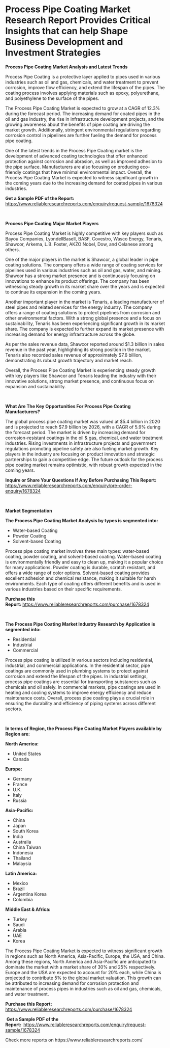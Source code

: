 <p><h1>Process Pipe Coating Market Research Report Provides Critical Insights that can help Shape Business Development and Investment Strategies</h1></p><p><strong>Process Pipe Coating Market Analysis and Latest Trends</strong></p>
<p><p>Process Pipe Coating is a protective layer applied to pipes used in various industries such as oil and gas, chemicals, and water treatment to prevent corrosion, improve flow efficiency, and extend the lifespan of the pipes. The coating process involves applying materials such as epoxy, polyurethane, and polyethylene to the surface of the pipes.</p><p>The Process Pipe Coating Market is expected to grow at a CAGR of 12.3% during the forecast period. The increasing demand for coated pipes in the oil and gas industry, the rise in infrastructure development projects, and the growing awareness about the benefits of pipe coating are driving the market growth. Additionally, stringent environmental regulations regarding corrosion control in pipelines are further fueling the demand for process pipe coating.</p><p>One of the latest trends in the Process Pipe Coating market is the development of advanced coating technologies that offer enhanced protection against corrosion and abrasion, as well as improved adhesion to the pipe surface. Manufacturers are also focusing on producing eco-friendly coatings that have minimal environmental impact. Overall, the Process Pipe Coating Market is expected to witness significant growth in the coming years due to the increasing demand for coated pipes in various industries.</p></p>
<p><strong>Get a Sample PDF of the Report:&nbsp;</strong> <a href="https://www.reliableresearchreports.com/enquiry/request-sample/1678324">https://www.reliableresearchreports.com/enquiry/request-sample/1678324</a></p>
<p>&nbsp;</p>
<p><strong>Process Pipe Coating Major Market Players</strong></p>
<p><p>Process Pipe Coating Market is highly competitive with key players such as Bayou Companies, LyondellBasell, BASF, Covestro, Wasco Energy, Tenaris, Shawcor, Arkema, L.B. Foster, AKZO Nobel, Dow, and Celanese among others.</p><p>One of the major players in the market is Shawcor, a global leader in pipe coating solutions. The company offers a wide range of coating services for pipelines used in various industries such as oil and gas, water, and mining. Shawcor has a strong market presence and is continuously focusing on innovations to enhance its product offerings. The company has been witnessing steady growth in its market share over the years and is expected to continue its expansion in the coming years.</p><p>Another important player in the market is Tenaris, a leading manufacturer of steel pipes and related services for the energy industry. The company offers a range of coating solutions to protect pipelines from corrosion and other environmental factors. With a strong global presence and a focus on sustainability, Tenaris has been experiencing significant growth in its market share. The company is expected to further expand its market presence with increasing demand for energy infrastructure across the globe.</p><p>As per the sales revenue data, Shawcor reported around $1.3 billion in sales revenue in the past year, highlighting its strong position in the market. Tenaris also recorded sales revenue of approximately $7.6 billion, demonstrating its robust growth trajectory and market reach.</p><p>Overall, the Process Pipe Coating Market is experiencing steady growth with key players like Shawcor and Tenaris leading the industry with their innovative solutions, strong market presence, and continuous focus on expansion and sustainability.</p></p>
<p>&nbsp;</p>
<p><strong>What Are The Key Opportunities For Process Pipe Coating Manufacturers?</strong></p>
<p><p>The global process pipe coating market was valued at $5.4 billion in 2020 and is projected to reach $7.9 billion by 2026, with a CAGR of 5.9% during the forecast period. The market is driven by increasing demand for corrosion-resistant coatings in the oil & gas, chemical, and water treatment industries. Rising investments in infrastructure projects and government regulations promoting pipeline safety are also fueling market growth. Key players in the industry are focusing on product innovation and strategic partnerships to gain a competitive edge. The future outlook for the process pipe coating market remains optimistic, with robust growth expected in the coming years.</p></p>
<p><strong>Inquire or Share Your Questions If Any Before Purchasing This Report:</strong> <a href="https://www.reliableresearchreports.com/enquiry/pre-order-enquiry/1678324">https://www.reliableresearchreports.com/enquiry/pre-order-enquiry/1678324</a></p>
<p>&nbsp;</p>
<p><strong>Market Segmentation</strong></p>
<p><strong>The Process Pipe Coating Market Analysis by types is segmented into:</strong></p>
<p><ul><li>Water-based Coating</li><li>Powder Coating</li><li>Solvent-based Coating</li></ul></p>
<p><p>Process pipe coating market involves three main types: water-based coating, powder coating, and solvent-based coating. Water-based coating is environmentally friendly and easy to clean up, making it a popular choice for many applications. Powder coating is durable, scratch resistant, and offers a wide range of color options. Solvent-based coating provides excellent adhesion and chemical resistance, making it suitable for harsh environments. Each type of coating offers different benefits and is used in various industries based on their specific requirements.</p></p>
<p><strong>Purchase this Report:&nbsp;</strong><a href="https://www.reliableresearchreports.com/purchase/1678324">https://www.reliableresearchreports.com/purchase/1678324</a></p>
<p>&nbsp;</p>
<p><strong>The Process Pipe Coating Market Industry Research by Application is segmented into:</strong></p>
<p><ul><li>Residential</li><li>Industrial</li><li>Commercial</li></ul></p>
<p><p>Process pipe coating is utilized in various sectors including residential, industrial, and commercial applications. In the residential sector, pipe coatings are commonly used in plumbing systems to protect against corrosion and extend the lifespan of the pipes. In industrial settings, process pipe coatings are essential for transporting substances such as chemicals and oil safely. In commercial markets, pipe coatings are used in heating and cooling systems to improve energy efficiency and reduce maintenance costs. Overall, process pipe coating plays a crucial role in ensuring the durability and efficiency of piping systems across different sectors.</p></p>
<p>&nbsp;</p>
<p><strong>In terms of Region, the Process Pipe Coating Market Players available by Region are:</strong></p>
<p>
    <p> <strong> North America: </strong>
        <ul>
            <li>United States</li>
            <li>Canada</li>
        </ul>
        </p> 
    <p> <strong> Europe: </strong>
        <ul>
            <li>Germany</li>
            <li>France</li>
            <li>U.K.</li>
            <li>Italy</li>
            <li>Russia</li>
        </ul>
        </p> 
    <p> <strong> Asia-Pacific: </strong>
        <ul>
            <li>China</li>
            <li>Japan</li>
            <li>South Korea</li>
            <li>India</li>
            <li>Australia</li>
            <li>China Taiwan</li>
            <li>Indonesia</li>
            <li>Thailand</li>
            <li>Malaysia</li>
        </ul>
        </p> 
    <p> <strong> Latin America: </strong>
        <ul>
            <li>Mexico</li>
            <li>Brazil</li>
            <li>Argentina Korea</li>
            <li>Colombia</li>
        </ul>
        </p> 
    <p> <strong> Middle East & Africa: </strong>
        <ul>
            <li>Turkey</li>
            <li>Saudi</li>
            <li>Arabia</li>
            <li>UAE</li>
            <li>Korea</li>
        </ul>
    </p>
    </p>
<p><p>The Process Pipe Coating Market is expected to witness significant growth in regions such as North America, Asia-Pacific, Europe, the USA, and China. Among these regions, North America and Asia-Pacific are anticipated to dominate the market with a market share of 30% and 25% respectively. Europe and the USA are expected to account for 20% each, while China is projected to contribute 5% to the global market valuation. This growth can be attributed to increasing demand for corrosion protection and maintenance of process pipes in industries such as oil and gas, chemicals, and water treatment.</p></p>
<p><strong>Purchase this Report: </strong><a href="https://www.reliableresearchreports.com/purchase/1678324">https://www.reliableresearchreports.com/purchase/1678324</a></p>
<p>&nbsp;<strong>Get a Sample PDF of the Report:&nbsp;&nbsp;</strong><a href="https://www.reliableresearchreports.com/enquiry/request-sample/1678324">https://www.reliableresearchreports.com/enquiry/request-sample/1678324</a></p>
<p><strong></strong></p>
<p>Check more reports on https://www.reliableresearchreports.com/</p>